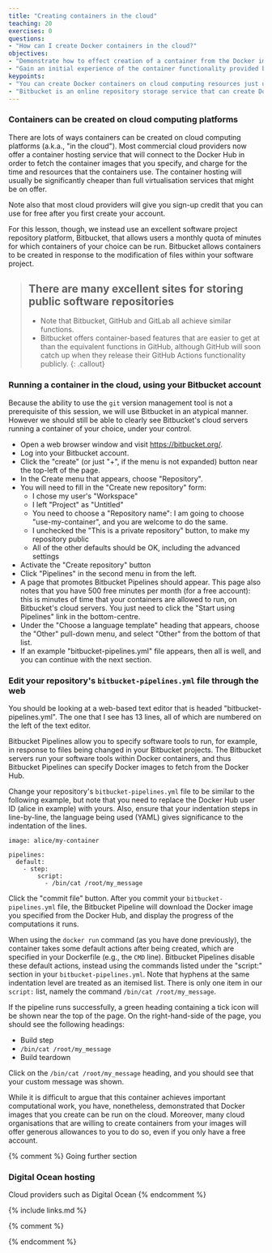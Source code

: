 ```yaml
---
title: "Creating containers in the cloud"
teaching: 20
exercises: 0
questions:
- "How can I create Docker containers in the cloud?"
objectives:
- "Demonstrate how to effect creation of a container from the Docker image in the cloud."
- "Gain an initial experience of the container functionality provided by the Bitbucket repository storage service."
keypoints:
- "You can create Docker containers on cloud computing resources just using a web browser."
- "Bitbucket is an online repository storage service that can create Docker containers to perform computation in response to files changing in your repositories."
---
```

### Containers can be created on cloud computing platforms
There are lots of ways containers can be created on cloud computing platforms (a.k.a., "in the cloud"). Most commercial cloud providers now offer a container hosting service that will connect to the Docker Hub in order to fetch the container images that you specify, and charge for the time and resources that the containers use. The container hosting will usually be significantly cheaper than full virtualisation services that might be on offer.

Note also that most cloud providers will give you sign-up credit that you can use for free after you first create your account.

For this lesson, though, we instead use an excellent software project repository platform, Bitbucket, that allows users a monthly quota of minutes for which containers of your choice can be run. Bitbucket allows containers to be created in response to the modification of files within your software project.

> ## There are many excellent sites for storing public software repositories
> - Note that Bitbucket, GitHub and GitLab all achieve similar functions.
> - Bitbucket offers container-based features that are easier to get at than the equivalent functions in GitHub, although GitHub will soon catch up when they release their GitHub Actions functionality publicly.
{: .callout}

### Running a container in the cloud, using your Bitbucket account

Because the ability to use the `git` version management tool is not a prerequisite of this session, we will use Bitbucket in an atypical manner. However we should still be able to clearly see Bitbucket's cloud servers running a container of your choice, under your control.

- Open a web browser window and visit <https://bitbucket.org/>.
- Log into your Bitbucket account.
- Click the "create" (or just "+", if the menu is not expanded) button near the top-left of the page.
- In the Create menu that appears, choose "Repository".
- You will need to fill in the "Create new repository" form:
    - I chose my user's "Workspace"
    - I left "Project" as "Untitled"
    - You need to choose a "Repository name": I am going to choose "use-my-container", and you are welcome to do the same.
    - I unchecked the "This is a private repository" button, to make my repository public
    - All of the other defaults should be OK, including the advanced settings
- Activate the "Create repository" button
- Click "Pipelines" in the second menu in from the left.
- A page that promotes Bitbucket Pipelines should appear. This page also notes that you have 500 free minutes per month (for a free account): this is minutes of time that your containers are allowed to run, on Bitbucket's cloud servers. You just need to click the "Start using Pipelines" link in the bottom-centre.
- Under the "Choose a language template" heading that appears, choose the "Other" pull-down menu, and select "Other" from the bottom of that list.
- If an example "bitbucket-pipelines.yml" file appears, then all is well, and you can continue with the next section.

### Edit your repository's `bitbucket-pipelines.yml` file through the web

You should be looking at a web-based text editor that is headed "bitbucket-pipelines.yml". The one that I see has 13 lines, all of which are numbered on the left of the text editor.

Bitbucket Pipelines allow you to specify software tools to run, for example, in response to files being changed in your Bitbucket projects. The Bitbucket servers run your software tools within Docker containers, and thus Bitbucket Pipelines can specify Docker images to fetch from the Docker Hub.

Change your repository's `bitbucket-pipelines.yml` file to be similar to the following example, but note that you need to replace the Docker Hub user ID (alice in example) with yours. Also, ensure that your indentation steps in line-by-line, the language being used (YAML) gives significance to the indentation of the lines.
~~~
image: alice/my-container

pipelines:
  default:
    - step:
        script:
          - /bin/cat /root/my_message
~~~

Click the "commit file" button. After you commit your `bitbucket-pipelines.yml` file, the Bitbucket Pipeline will download the Docker image you specified from the Docker Hub, and display the progress of the computations it runs.

When using the `docker run` command (as you have done previously), the container takes some default actions after being created, which are specified in your Dockerfile (e.g., the `CMD` line). Bitbucket Pipelines disable these default actions, instead using the commands listed under the "script:" section in your `bitbucket-pipelines.yml`. Note that hyphens at the same indentation level are treated as an itemised list. There is only one item in our `script:` list, namely the command `/bin/cat /root/my_message`.

If the pipeline runs successfully, a green heading containing a tick icon will be shown near the top of the page. On the right-hand-side of the page, you should see the following headings:
- Build step
- `/bin/cat /root/my_message`
- Build teardown

Click on the `/bin/cat /root/my_message` heading, and you should see that your custom message was shown.

While it is difficult to argue that this container achieves important computational work, you have, nonetheless, demonstrated that Docker images that you create can be run on the cloud. Moreover, many cloud organisations that are willing to create containers from your images will offer generous allowances to you to do so, even if you only have a free account.

{% comment %}
Going further section
### Digital Ocean hosting

Cloud providers such as Digital Ocean
{% endcomment %}

{% include links.md %}

{% comment %}
<!--  LocalWords:  keypoints links.md endcomment Dockerfile
 -->
{% endcomment %}
<!--  LocalWords:  bitbucket-pipelines.yml
 -->
